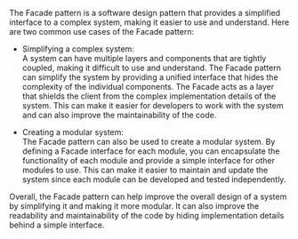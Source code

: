 The Facade pattern is a software design pattern that provides a simplified interface to a complex system, making it easier to use and understand. Here are two common use cases of the Facade pattern:

- Simplifying a complex system: \
A system can have multiple layers and components that are tightly coupled, making it difficult to use and understand. The Facade pattern can simplify the system by providing a unified interface that hides the complexity of the individual components. The Facade acts as a layer that shields the client from the complex implementation details of the system. This can make it easier for developers to work with the system and can also improve the maintainability of the code.


- Creating a modular system:\
The Facade pattern can also be used to create a modular system. By defining a Facade interface for each module, you can encapsulate the functionality of each module and provide a simple interface for other modules to use. This can make it easier to maintain and update the system since each module can be developed and tested independently.

Overall, the Facade pattern can help improve the overall design of a system by simplifying it and making it more modular. It can also improve the readability and maintainability of the code by hiding implementation details behind a simple interface.